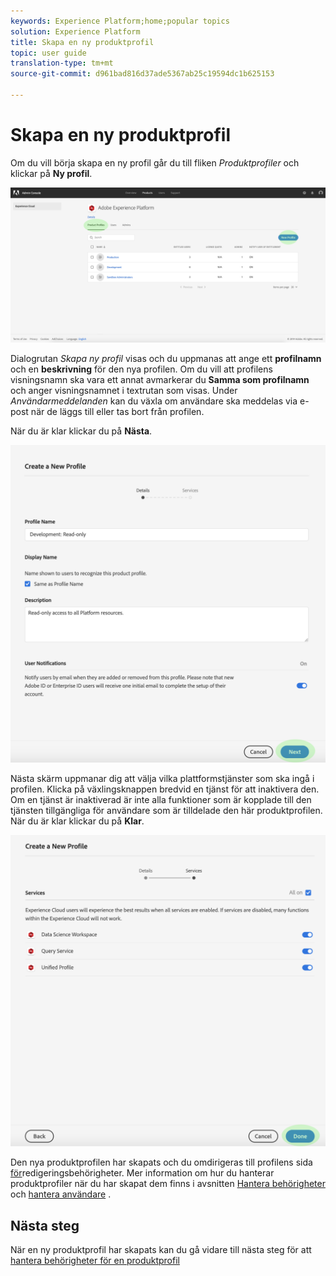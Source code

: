 ```yaml
---
keywords: Experience Platform;home;popular topics
solution: Experience Platform
title: Skapa en ny produktprofil
topic: user guide
translation-type: tm+mt
source-git-commit: d961bad816d37ade5367ab25c19594dc1b625153

---
```



# Skapa en ny produktprofil

Om du vill börja skapa en ny profil går du till fliken *Produktprofiler* och klickar på **Ny profil**.

![new-profile-button](../images/new-profile-button.png)

Dialogrutan _Skapa ny profil_ visas och du uppmanas att ange ett **profilnamn** och en **beskrivning** för den nya profilen. Om du vill att profilens visningsnamn ska vara ett annat avmarkerar du **Samma som profilnamn** och anger visningsnamnet i textrutan som visas. Under *Användarmeddelanden* kan du växla om användare ska meddelas via e-post när de läggs till eller tas bort från profilen.

När du är klar klickar du på **Nästa**.

![new-profile-details](../images/new-profile-details.png)

Nästa skärm uppmanar dig att välja vilka plattformstjänster som ska ingå i profilen. Klicka på växlingsknappen bredvid en tjänst för att inaktivera den. Om en tjänst är inaktiverad är inte alla funktioner som är kopplade till den tjänsten tillgängliga för användare som är tilldelade den här produktprofilen. När du är klar klickar du på **Klar**.

![new-profile-services](../images/new-profile-services.png)

Den nya produktprofilen har skapats och du omdirigeras till profilens sida [för](#edit-permissions)redigeringsbehörigheter. Mer information om hur du hanterar produktprofiler när du har skapat dem finns i avsnitten [Hantera behörigheter](#manage-permissions-for-a-product-profile) och [hantera användare](#manage-users-for-a-product-profile) .

## Nästa steg

När en ny produktprofil har skapats kan du gå vidare till nästa steg för att [hantera behörigheter för en produktprofil](permissions.md)